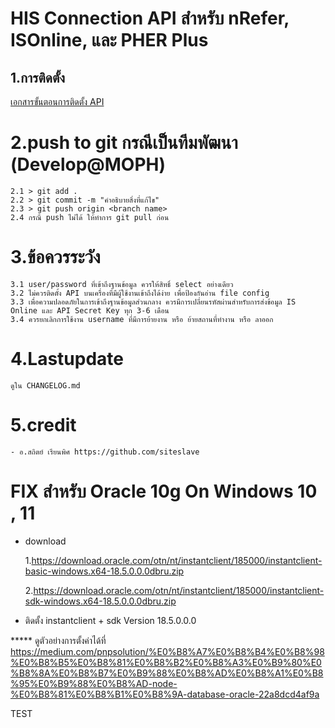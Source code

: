 # HIS Connection API สำหรับ nRefer, ISOnline, และ PHER Plus

## 1.การติดตั้ง
[เอกสารขั้นตอนการติดตั้ง API](https://connect.moph.go.th/pher-plus/#/main/link)

# 2.push to git กรณีเป็นทีมพัฒนา (Develop@MOPH)
```
2.1 > git add .
2.2 > git commit -m "คำอธิบายสิ่งที่แก้ไข"
2.3 > git push origin <branch name>
2.4 กรณี push ไม่ได้ ให้ทำการ git pull ก่อน
```

# 3.ข้อควรระวัง
```
3.1 user/password ที่เข้าถึงฐานข้อมูล ควรให้สิทธิ์ select อย่างเดียว
3.2 ไม่ควรติดตั้ง API บนเครื่องที่มีผู้ใช้งานเข้าถึงได้ง่าย เพื่อป้องกันอ่าน file config
3.3 เพื่อความปลอดภัยในการเข้าถึงฐานข้อมูลส่วนกลาง ควรมีการเปลี่ยนรหัสผ่านสำหรับการส่งข้อมูล IS Online และ API Secret Key ทุก 3-6 เดือน
3.4 ควรยกเลิกการใช้งาน username ที่มีการย้ายงาน หรือ ย้ายสถานที่ทำงาน หรือ ลาออก
```

# 4.Lastupdate
```
ดูใน CHANGELOG.md
```

# 5.credit
```
- อ.สถิตย์ เรียนพิศ https://github.com/siteslave
```

# FIX สำหรับ Oracle 10g On Windows 10 , 11
- download 

    1.https://download.oracle.com/otn/nt/instantclient/185000/instantclient-basic-windows.x64-18.5.0.0.0dbru.zip

    2.https://download.oracle.com/otn/nt/instantclient/185000/instantclient-sdk-windows.x64-18.5.0.0.0dbru.zip

- ติดตั้ง instantclient + sdk  Version 18.5.0.0.0

***** ดูตัวอย่างการตั้งค่าได้ที่ https://medium.com/pnpsolution/%E0%B8%A7%E0%B8%B4%E0%B8%98%E0%B8%B5%E0%B8%81%E0%B8%B2%E0%B8%A3%E0%B9%80%E0%B8%8A%E0%B8%B7%E0%B9%88%E0%B8%AD%E0%B8%A1%E0%B8%95%E0%B9%88%E0%B8%AD-node-%E0%B8%81%E0%B8%B1%E0%B8%9A-database-oracle-22a8dcd4af9a



TEST